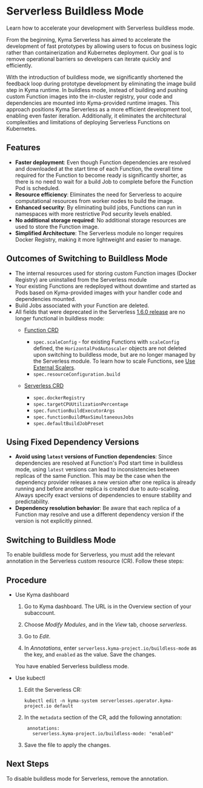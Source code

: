 <!-- loiodc25fff149b34301b1d5bbfb04796ff2 -->

# Serverless Buildless Mode

Learn how to accelerate your development with Serverless buildless mode.

From the beginning, Kyma Serverless has aimed to accelerate the development of fast prototypes by allowing users to focus on business logic rather than containerization and Kubernetes deployment. Our goal is to remove operational barriers so developers can iterate quickly and efficiently.

With the introduction of buildless mode, we significantly shortened the feedback loop during prototype development by eliminating the image build step in Kyma runtime. In buildless mode, instead of building and pushing custom Function images into the in-cluster registry, your code and dependencies are mounted into Kyma-provided runtime images. This approach positions Kyma Serverless as a more efficient development tool, enabling even faster iteration. Additionally, it eliminates the architectural complexities and limitations of deploying Serverless Functions on Kubernetes.



<a name="loiodc25fff149b34301b1d5bbfb04796ff2__section_v4b_v31_hgc"/>

## Features

-   **Faster deployment**: Even though Function dependencies are resolved and downloaded at the start time of each Function, the overall time required for the Function to become ready is significantly shorter, as there is no need to wait for a build Job to complete before the Function Pod is scheduled.
-   **Resource efficiency**: Eliminates the need for Serverless to acquire computational resources from worker nodes to build the image.
-   **Enhanced security**: By eliminating build jobs, Functions can run in namespaces with more restrictive Pod security levels enabled.
-   **No additional storage required**: No additional storage resources are used to store the Function image.
-   **Simplified Architecture**: The Serverless module no longer requires Docker Registry, making it more lightweight and easier to manage.



<a name="loiodc25fff149b34301b1d5bbfb04796ff2__section_vtn_3j1_hgc"/>

## Outcomes of Switching to Buildless Mode

-   The internal resources used for storing custom Function images \(Docker Registry\) are uninstalled from the Serverless module
-   Your existing Functions are redeployed without downtime and started as Pods based on Kyma-provided images with your handler code and dependencies mounted.
-   Build Jobs associated with your Function are deleted.
-   All fields that were deprecated in the Serverless [1.6.0 release](https://help.sap.com/whats-new/cf0cb2cb149647329b5d02aa96303f56?locale=en-US&version=Cloud&q=Serverless&Valid_as_Of=2025-01-14:2025-01-14) are no longer functional in buildless mode:
    -   [Function CRD](https://kyma-project.io/#/serverless-manager/user/resources/06-10-function-cr)
        -   `spec.scaleConfig` - for existing Functions with `scaleConfig` defined, the `HorizontalPodAutoscaler` objects are not deleted upon switching to buildless mode, but are no longer managed by the Serverless module. To learn how to scale Functions, see [Use External Scalers](https://kyma-project.io/#/serverless-manager/user/tutorials/01-130-use-external-scalers).
        -   `spec.resourceConfiguration.​build`

    -   [Serverless CRD](https://kyma-project.io/#/serverless-manager/user/resources/06-20-serverless-cr)
        -   `spec.dockerRegistry`
        -   `spec.targetCPUUtilizationPercentage`
        -   `spec.functionBuildExecutorArgs`
        -   `spec.functionBuildMaxSimultaneousJobs`
        -   `spec.defaultBuildJobPreset`





<a name="loiodc25fff149b34301b1d5bbfb04796ff2__section_zjg_xj1_hgc"/>

## **Using Fixed Dependency Versions**

-   **Avoid using `latest` versions of Function dependencies**: Since dependencies are resolved at Function's Pod start time in buildless mode, using `latest` versions can lead to inconsistencies between replicas of the same Function. This may be the case when the dependency provider releases a new version after one replica is already running and before another replica is created due to auto-scaling. Always specify exact versions of dependencies to ensure stability and predictability.
-   **Dependency resolution behavior**: Be aware that each replica of a Function may resolve and use a different dependency version if the version is not explicitly pinned.

<a name="task_vsg_bk1_hgc"/>

<!-- task\_vsg\_bk1\_hgc -->

## **Switching to Buildless Mode**

To enable buildless mode for Serverless, you must add the relevant annotation in the Serverless custom resource \(CR\). Follow these steps:



## Procedure

-   Use Kyma dashboard

    1.  Go to Kyma dashboard. The URL is in the Overview section of your subaccount.

    2.  Choose *Modify Modules*, and in the *View* tab, choose *serverless*.

    3.  Go to *Edit*.

    4.  In *Annotations*, enter `serverless.kyma-project.io/buildless-mode` as the key, and `enabled` as the value. Save the changes.


    You have enabled Serverless buildless mode.

-   Use kubectl

    1.  Edit the Serverless CR:

        ```
        kubectl edit -n kyma-system serverlesses.operator.kyma-project.io default
        ```

    2.  In the `metadata` section of the CR, add the following annotation:

        ```
         annotations:
           serverless.kyma-project.io/buildless-mode: "enabled"
        ```

    3.  Save the file to apply the changes.





<a name="task_vsg_bk1_hgc__postreq_vnt_g51_hgc"/>

## Next Steps

To disable buildless mode for Serverless, remove the annotation.


